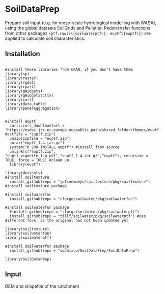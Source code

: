 # SoilDataPrep

Prepare soil input (e.g. for meso-scale hydrological modelling with WASA), using the global datasets SoilGrids and Pelletier. Pedotransfer functions from other packages ```(ptf.rawls\{soilwaterptf\}, euptf\{euptf\})``` are applied to calculate soil characteristics.

## Installation
```

#install these libraries from CRAN, if you don't have them
library(sp)
library(raster)
library(rgdal)
library(rpart)
library(gWidgets)
library(gWidgetstcltk)
library(curl)
library(data.table)
library(panelaggregation)


#install euptf
  curl::curl_download(url = "https://esdac.jrc.ec.europa.eu/public_path/shared_folder/themes/euptf.zip", destfile = "euptf.zip")
  unzip(zipfile = "euptf.zip")
  untar("euptf_1.4.tar.gz")
  system("R CMD INSTALL euptf") #install from source
  unlink(c("euptf.zip", "euptf_vignette_1.4.pdf","euptf_1.4.tar.gz","euptf"), recursive = TRUE, force = TRUE) #clean up
  library(euptf)

library(devtools)
#install soiltexture
  install_github(repo = "julienmoeys/soiltexture/pkg/soiltexture") #install soiltexture package

#install soilwaterfun  
  install_github(repo = "rforge/soilwater/pkg/soilwaterfun") 

#install soilwaterfun package
  #install_github(repo = "rforge/soilwater/pkg/soilwaterptf") 
  install_github(repo = "tillf/soilwater/pkg/soilwaterptf") #use different fork, as the original has not been updated yet

library(soiltexture)
library(soilwaterfun)
library(soilwaterptf)

#install soilwaterfun package
  install_github(repo = "sophiaup/SoilDataPrep/SoilDataPrep")
  
library(SoilDataPrep)

```

## Input
DEM and shapefile of the catchment


